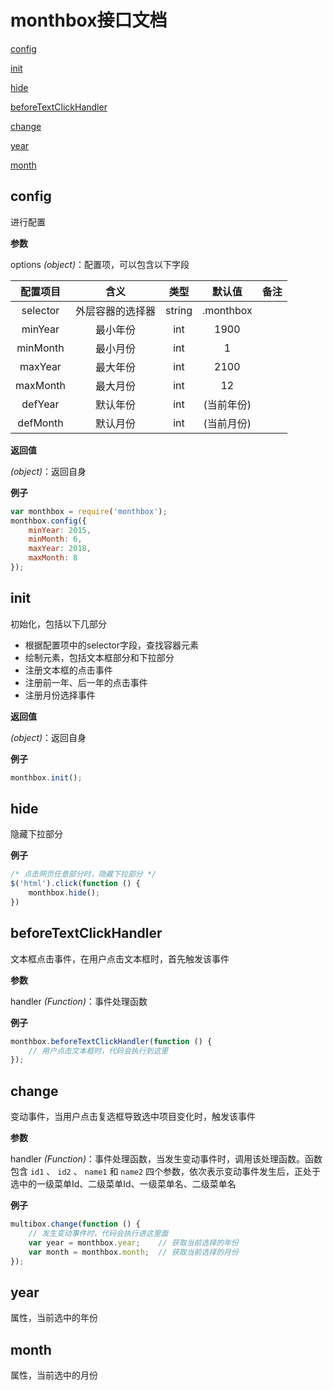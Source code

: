 # monthbox接口文档
[config](#user-content-config)

[init](#user-content-init)

[hide](#user-content-hide)

[beforeTextClickHandler](#user-content-beforeTextClickHandler)

[change](#user-content-change)

[year](#user-content-year)

[month](#user-content-month)

##  config

进行配置

**参数**

options *(object)*：配置项，可以包含以下字段

|   配置项目   |    含义    |   类型   |    默认值    |  备注  |
| :------: | :------: | :----: | :-------: | :--: |
| selector | 外层容器的选择器 | string | .monthbox |      |
| minYear  |   最小年份   |  int   |   1900    |      |
| minMonth |   最小月份   |  int   |     1     |      |
| maxYear  |   最大年份   |  int   |   2100    |      |
| maxMonth |   最大月份   |  int   |    12     |      |
| defYear  |   默认年份   |  int   |  (当前年份)   |      |
| defMonth |   默认月份   |  int   |  (当前月份)   |      |

**返回值**

*(object)*：返回自身

**例子**

```javascript
var monthbox = require('monthbox');
monthbox.config({
    minYear: 2015,
    minMonth: 6,
    maxYear: 2018,
    maxMonth: 8
});
```



##  init

初始化，包括以下几部分

- 根据配置项中的selector字段，查找容器元素
- 绘制元素，包括文本框部分和下拉部分
- 注册文本框的点击事件
- 注册前一年、后一年的点击事件
- 注册月份选择事件

**返回值**

*(object)*：返回自身

**例子**

```javascript
monthbox.init();
```



##  hide

隐藏下拉部分

**例子**

```javascript
/* 点击网页任意部分时，隐藏下拉部分 */
$('html').click(function () {
    monthbox.hide();
})
```



##  beforeTextClickHandler

文本框点击事件，在用户点击文本框时，首先触发该事件

**参数**

handler *(Function)*：事件处理函数

**例子**

```javascript
monthbox.beforeTextClickHandler(function () {
    // 用户点击文本框时，代码会执行到这里
});
```





##  change

变动事件，当用户点击复选框导致选中项目变化时，触发该事件

**参数**

handler *(Function)*：事件处理函数，当发生变动事件时，调用该处理函数。函数包含 `id1` 、 `id2` 、 `name1` 和 `name2` 四个参数，依次表示变动事件发生后，正处于选中的一级菜单Id、二级菜单Id、一级菜单名、二级菜单名

**例子**

```javascript
multibox.change(function () {
    // 发生变动事件时，代码会执行进这里面
    var year = monthbox.year;    // 获取当前选择的年份
    var month = monthbox.month;  // 获取当前选择的月份
});
```



##  year

属性，当前选中的年份



##  month

属性，当前选中的月份